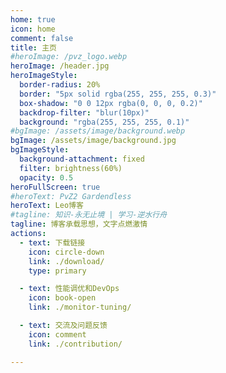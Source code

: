 ```yaml
---
home: true
icon: home
comment: false
title: 主页
#heroImage: /pvz_logo.webp
heroImage: /header.jpg
heroImageStyle:  
  border-radius: 20%
  border: "5px solid rgba(255, 255, 255, 0.3)"
  box-shadow: "0 0 12px rgba(0, 0, 0, 0.2)"
  backdrop-filter: "blur(10px)"
  background: "rgba(255, 255, 255, 0.1)"
#bgImage: /assets/image/background.webp
bgImage: /assets/image/background.jpg
bgImageStyle:
  background-attachment: fixed
  filter: brightness(60%)
  opacity: 0.5 
heroFullScreen: true
#heroText: PvZ2 Gardendless
heroText: Leo博客
#tagline: 知识-永无止境 | 学习-逆水行舟
tagline: 博客承载思想，文字点燃激情
actions:
  - text: 下载链接
    icon: circle-down
    link: ./download/
    type: primary

  - text: 性能调优和DevOps
    icon: book-open
    link: ./monitor-tuning/

  - text: 交流及问题反馈
    icon: comment
    link: ./contribution/

---
```

